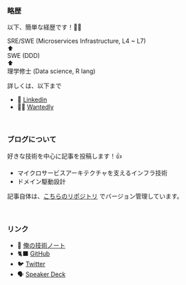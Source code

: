 ### 略歴

以下、簡単な経歴です！🙇🏻‍

SRE/SWE (Microservices Infrastructure, L4 ~ L7)<br>
⬆︎<br>
SWE (DDD)<br>
⬆︎<br>
理学修士 (Data science, R lang)

詳しくは、以下まで

- 🤝 [Linkedin](https://www.linkedin.com/in/h-hasegawa/)
- 🏴‍☠️ [Wantedly](https://www.wantedly.com/id/h_hasegawa)

<br>

### ブログについて

好きな技術を中心に記事を投稿します！👍

- マイクロサービスアーキテクチャを支えるインフラ技術
- ドメイン駆動設計

記事自体は、[こちらのリポジトリ](https://github.com/hiroki-it/hatenablog) でバージョン管理しています。

<br>

### リンク

- 📝 [俺の技術ノート](https://hiroki-it.github.io/tech-notebook/)
- 🐈‍⬛ [GitHub](https://github.com/hiroki-it)
- 🐦 [Twitter](https://twitter.com/Hiroki__IT)
- 🗣️ [Speaker Deck](https://speakerdeck.com/hiroki_hasegawa)

<br>
